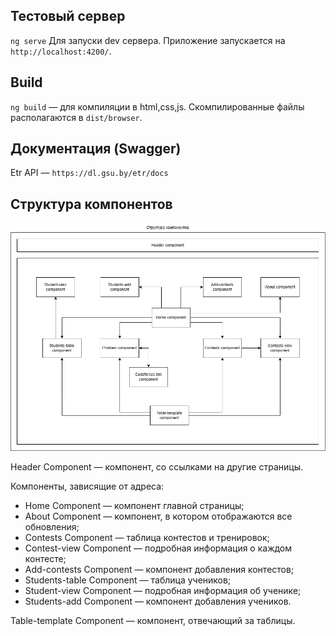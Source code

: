 ## Тестовый сервер

`ng serve` Для запуски dev сервера. Приложение запускается на `http://localhost:4200/`.

## Build

`ng build` — для компиляции в html,css,js. Скомпилированные файлы располагаются в `dist/browser`.

## Документация (Swagger)

Etr API — `https://dl.gsu.by/etr/docs`

## Структура компонентов

![Alt text](<docs etrx.drawio.png>)


Header Component — компонент, со ссылками на другие страницы.

Компоненты, зависящие от адреса:
- Home Component — компонент главной страницы;
- About Component — компонент, в котором отображаются все обновления;
- Contests Component — таблица контестов и тренировок;
- Contest-view Component — подробная информация о каждом контесте;
- Add-contests Component — компонент добавления контестов;
- Students-table Component — таблица учеников;
- Student-view Component — подробная информация об ученике;
- Students-add Component — компонент добавления учеников.

Table-template Component — компонент, отвечающий за таблицы.